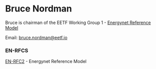 # Bruce Nordman

Bruce is chairman of the EETF Working Group 1 - [Energynet Reference Model](/eetf/wg1-refmodel)

Email:    bruce.nordman@eetf.io<br>

### EN-RFCS

[EN-RFC2](/eetf/en-rfcs/en-rfc2) - Energynet Reference Model
